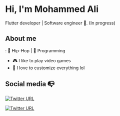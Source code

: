
# Hi, I'm Mohammed Ali 

Flutter developer | Software engineer :robot:. (In progress)


## About me 

: :black_heart: Hip-Hop | :blue_heart: Programming

- :video_game: I like to play video games
- :gem: I love to customize everything lol

## Social media :mailbox_with_no_mail:

[![Twitter URL](https://img.shields.io/twitter/url?color=%230072b1&label=connect&logo=linkedin&logoColor=%230072b1&style=flatsquare&url=https%3A%2F%2Fwww.linkedin.com%2Fin%2Falejandroramirez-ciceros%2F)](www.linkedin.com/in/mohammedali2003)

[![Twitter URL](https://img.shields.io/twitter/url?color=%230072b1&label=connect&logo=linkedin&logoColor=%230072b1&style=flat-square&url=https%3A%2F%2Fwww.linkedin.com%2Fin%2Falejandro-ramirez-ciceros%2F)](https://www.linkedin.com/in/alejandro-ramirez-ciceros/)


